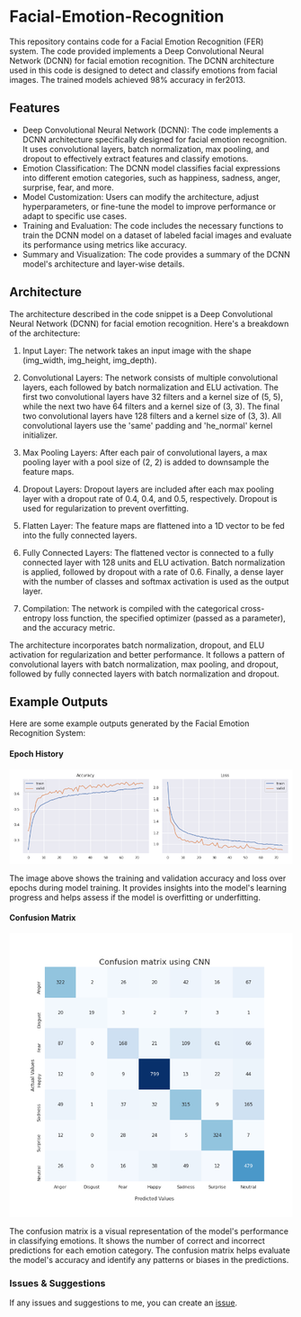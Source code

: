 # Facial-Emotion-Recognition

This repository contains code for a Facial Emotion Recognition (FER) system. The code provided implements a Deep Convolutional Neural Network (DCNN) for facial emotion recognition. The DCNN architecture used in this code is designed to detect and classify emotions from facial images. The trained models achieved 98% accuracy in fer2013.

## Features
- Deep Convolutional Neural Network (DCNN): The code implements a DCNN architecture specifically designed for facial emotion recognition. It uses convolutional layers, batch normalization, max pooling, and dropout to effectively extract features and classify emotions.
- Emotion Classification: The DCNN model classifies facial expressions into different emotion categories, such as happiness, sadness, anger, surprise, fear, and more.
- Model Customization: Users can modify the architecture, adjust hyperparameters, or fine-tune the model to improve performance or adapt to specific use cases.
- Training and Evaluation: The code includes the necessary functions to train the DCNN model on a dataset of labeled facial images and evaluate its performance using metrics like accuracy.
- Summary and Visualization: The code provides a summary of the DCNN model's architecture and layer-wise details.

## Architecture

The architecture described in the code snippet is a Deep Convolutional Neural Network (DCNN) for facial emotion recognition. Here's a breakdown of the architecture:

1. Input Layer: The network takes an input image with the shape (img_width, img_height, img_depth).

2. Convolutional Layers: The network consists of multiple convolutional layers, each followed by batch normalization and ELU activation. The first two convolutional layers have 32 filters and a kernel size of (5, 5), while the next two have 64 filters and a kernel size of (3, 3). The final two convolutional layers have 128 filters and a kernel size of (3, 3). All convolutional layers use the 'same' padding and 'he_normal' kernel initializer.

3. Max Pooling Layers: After each pair of convolutional layers, a max pooling layer with a pool size of (2, 2) is added to downsample the feature maps.

4. Dropout Layers: Dropout layers are included after each max pooling layer with a dropout rate of 0.4, 0.4, and 0.5, respectively. Dropout is used for regularization to prevent overfitting.

5. Flatten Layer: The feature maps are flattened into a 1D vector to be fed into the fully connected layers.

6. Fully Connected Layers: The flattened vector is connected to a fully connected layer with 128 units and ELU activation. Batch normalization is applied, followed by dropout with a rate of 0.6. Finally, a dense layer with the number of classes and softmax activation is used as the output layer.

7. Compilation: The network is compiled with the categorical cross-entropy loss function, the specified optimizer (passed as a parameter), and the accuracy metric.

The architecture incorporates batch normalization, dropout, and ELU activation for regularization and better performance. It follows a pattern of convolutional layers with batch normalization, max pooling, and dropout, followed by fully connected layers with batch normalization and dropout.

## Example Outputs
Here are some example outputs generated by the Facial Emotion Recognition System:

#### Epoch History
![Epoch History](./epoch_history_dcnn.png)

The image above shows the training and validation accuracy and loss over epochs during model training. It provides insights into the model's learning progress and helps assess if the model is overfitting or underfitting.

#### Confusion Matrix
![Confusion Matrix](./confusion_matrix.png)

The confusion matrix is a visual representation of the model's performance in classifying emotions. It shows the number of correct and incorrect predictions for each emotion category. The confusion matrix helps evaluate the model's accuracy and identify any patterns or biases in the predictions.

### Issues & Suggestions
If any issues and suggestions to me, you can create an [issue](https://github.com/Siddhant-Agarwal4583/Facial-Emotion-Recognition/issues).
